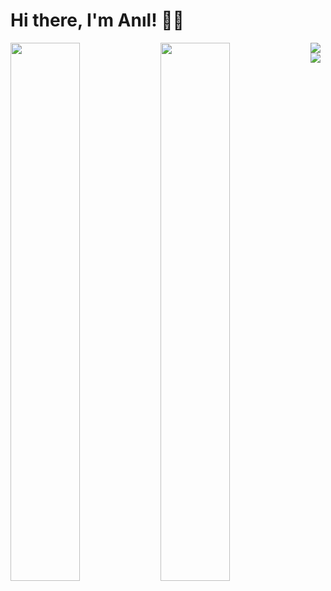 # Hi there, I'm Anıl! 👋🏼

<img align="left" width="47%" src ="https://github-readme-stats.vercel.app/api?username=anilclskn1&show_icons=true&theme=radical" />

<img align="left" width="47%" src ="https://github-readme-stats.vercel.app/api/top-langs/?username=anilclskn1&layout=compact" />

<img align="left" src = "https://img.shields.io/badge/-Stackoverflow-FE7A16?style=for-the-badge&logo=stack-overflow&logoColor=white" />

<img align="left" src = "https://img.shields.io/badge/swift-F54A2A?style=for-the-badge&logo=swift&logoColor=white" />

